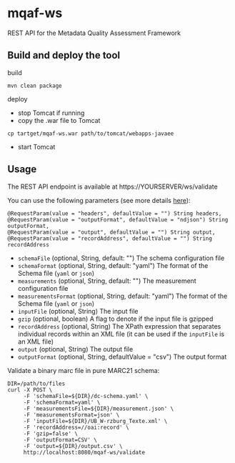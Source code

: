 # mqaf-ws
REST API for the Metadata Quality Assessment Framework

## Build and deploy the tool
build
```
mvn clean package
```

deploy
- stop Tomcat if running
- copy the .war file to Tomcat
```
cp tartget/mqaf-ws.war path/to/tomcat/webapps-javaee
```
- start Tomcat

## Usage

The REST API endpoint is available at https://YOURSERVER/ws/validate

You can use the following parameters (see more details [here](https://github.com/pkiraly/metadata-qa-marc#validating-marc-records)):

    @RequestParam(value = "headers", defaultValue = "") String headers,
    @RequestParam(value = "outputFormat", defaultValue = "ndjson") String outputFormat,
    @RequestParam(value = "output", defaultValue = "") String output,
    @RequestParam(value = "recordAddress", defaultValue = "") String recordAddress

* `schemaFile` (optional, String, default: "") The schema configuration file
* `schemaFormat` (optional, String, default: "yaml") The format of the Schema file (`yaml` or `json`)
* `measurements` (optional, String, default: "") The measurement configuration file
* `measurementsFormat` (optional, String, default: "yaml") The format of the Schema file (`yaml` or `json`)
* `inputFile` (optional, String) The input file
* `gzip` (optional, boolean) A flag to denote if the input file is gzipped
* `recordAddress` (optional, String) The XPath expression that separates individual records within an XML file 
    (it can be used if the `inputFile` is an XML file)
* `output` (optional, String) The output file
* `outputFormat` (optional, String, defaultValue = "csv") The output format

Validate a binary marc file in pure MARC21 schema:
```
DIR=/path/to/files
curl -X POST \
     -F 'schemaFile=${DIR}/dc-schema.yaml' \
     -F 'schemaFormat=yaml' \
     -F 'measurementsFile=${DIR}/measurement.json' \
     -F 'measurementsFormat=json' \
     -F 'inputFile=${DIR}/UB_W-rzburg_Texte.xml' \
     -F 'recordAddress=//oai:record' \
     -F 'gzip=false' \
     -F 'outputFormat=CSV' \
     -F 'output=${DIR}/output.csv' \
     http://localhost:8080/mqaf-ws/validate
```